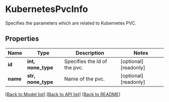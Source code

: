 # KubernetesPvcInfo

Specifies the parameters which are related to Kubernetes PVC.

## Properties
Name | Type | Description | Notes
------------ | ------------- | ------------- | -------------
**id** | **int, none_type** | Specifies the id of the pvc. | [optional] [readonly] 
**name** | **str, none_type** | Name of the pvc. | [optional] [readonly] 

[[Back to Model list]](../README.md#documentation-for-models) [[Back to API list]](../README.md#documentation-for-api-endpoints) [[Back to README]](../README.md)


